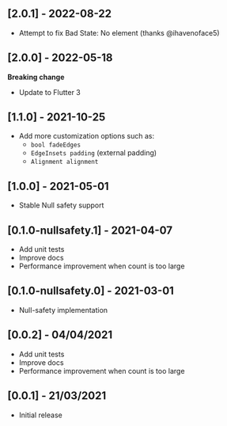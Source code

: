 ## [2.0.1] - 2022-08-22
- Attempt to fix Bad State: No element (thanks @ihavenoface5)

## [2.0.0] - 2022-05-18
**Breaking change**
- Update to Flutter 3

## [1.1.0] - 2021-10-25
- Add more customization options such as:
  - `bool fadeEdges`
  - `EdgeInsets padding` (external padding)
  - `Alignment alignment`

## [1.0.0] - 2021-05-01
- Stable Null safety support

## [0.1.0-nullsafety.1] - 2021-04-07
- Add unit tests
- Improve docs
- Performance improvement when count is too large

## [0.1.0-nullsafety.0] - 2021-03-01

- Null-safety implementation

## [0.0.2] - 04/04/2021
- Add unit tests
- Improve docs
- Performance improvement when count is too large

## [0.0.1] - 21/03/2021
- Initial release
